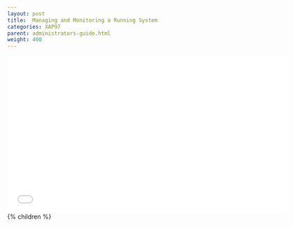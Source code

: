 ```yaml
---
layout: post
title:  Managing and Monitoring a Running System
categories: XAP97
parent: administrators-guide.html
weight: 400
---
```

<iframe width="640" height="360" src="//www.youtube.com/embed/9nFkfj2o5hk?feature=player_embedded" frameborder="0" allowfullscreen></iframe>
{% children %}
